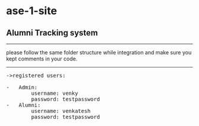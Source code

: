 # ase-1-site
## Alumni Tracking system
------------
please follow the same folder structure while integration and make sure you kept comments in your code.

------------

<pre>
->registered users:

-	Admin:
		username: venky
		password: testpassword
-	Alumni:
		username: venkatesh
		password: testpassword
</pre>
